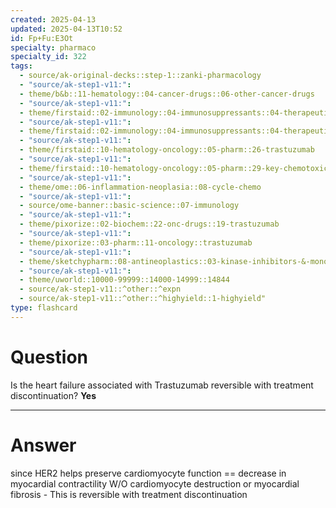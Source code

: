 ```yaml
---
created: 2025-04-13
updated: 2025-04-13T10:52
id: Fp+Fu:E3Ot
specialty: pharmaco
specialty_id: 322
tags:
  - source/ak-original-decks::step-1::zanki-pharmacology
  - "source/ak-step1-v11:": 
  - theme/b&b::11-hematology::04-cancer-drugs::06-other-cancer-drugs
  - "source/ak-step1-v11:": 
  - theme/firstaid::02-immunology::04-immunosuppressants::04-therapeutic-antibodies
  - "source/ak-step1-v11:": 
  - theme/firstaid::02-immunology::04-immunosuppressants::04-therapeutic-antibodies::trastuzumab
  - "source/ak-step1-v11:": 
  - theme/firstaid::10-hematology-oncology::05-pharm::26-trastuzumab
  - "source/ak-step1-v11:": 
  - theme/firstaid::10-hematology-oncology::05-pharm::29-key-chemotoxicities
  - "source/ak-step1-v11:": 
  - theme/ome::06-inflammation-neoplasia::08-cycle-chemo
  - "source/ak-step1-v11:": 
  - source/ome-banner::basic-science::07-immunology
  - "source/ak-step1-v11:": 
  - theme/pixorize::02-biochem::22-onc-drugs::19-trastuzumab
  - "source/ak-step1-v11:": 
  - theme/pixorize::03-pharm::11-oncology::trastuzumab
  - "source/ak-step1-v11:": 
  - theme/sketchypharm::08-antineoplastics::03-kinase-inhibitors-&-monoclonal-antibodies::02-rituximab,-cetuximab,-bevacizumab,-alemtuzumab,-trastuzumab::zanki-extra
  - "source/ak-step1-v11:": 
  - theme/uworld::10000-99999::14000-14999::14844
  - source/ak-step1-v11::^other::^expn
  - source/ak-step1-v11::^other::^highyield::1-highyield"
type: flashcard
---
```


# Question
Is the heart failure associated with Trastuzumab reversible with treatment discontinuation?   **Yes**

---

# Answer
since HER2 helps preserve cardiomyocyte function == decrease in myocardial contractility W/O cardiomyocyte destruction or myocardial fibrosis  - This is reversible with treatment discontinuation